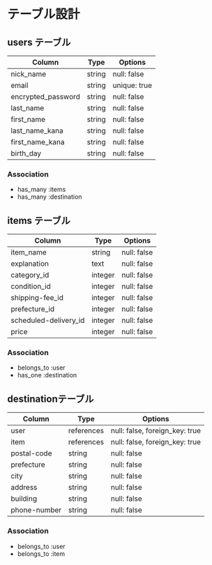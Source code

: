 # テーブル設計

## users テーブル

| Column             | Type   | Options      |
| ------------------ | ------ | ------------ |
| nick_name          | string | null: false  |
| email              | string | unique: true |
| encrypted_password | string | null: false  |
| last_name          | string | null: false  |
| first_name         | string | null: false  |
| last_name_kana     | string | null: false  |
| first_name_kana    | string | null: false  |
| birth_day          | string | null: false  |

### Association

- has_many :items
- has_many :destination


## items テーブル

| Column                | Type          | Options     |
| --------------------- | ------------- | ----------- |
| item_name             | string        | null: false |
| explanation           | text          | null: false |
| category_id           | integer       | null: false |
| condition_id          | integer       | null: false |
| shipping-fee_id       | integer       | null: false |
| prefecture_id         | integer       | null: false |
| scheduled-delivery_id | integer       | null: false |
| price                 | integer       | null: false |

### Association

- belongs_to :user
- has_one :destination

##  destinationテーブル

| Column      | Type       | Options                        |
| ----------- | ---------- | ------------------------------ |
| user        | references | null: false, foreign_key: true |
| item        | references | null: false, foreign_key: true |
| postal-code | string     | null: false                    |
| prefecture  | string     | null: false                    |
| city        | string     | null: false                    |
| address     | string     | null: false                    |
| building    | string     | null: false                    |
| phone-number| string     | null: false                    |

### Association

- belongs_to :user
- belongs_to :item

